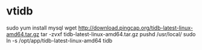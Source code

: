 # vtidb
sudo yum install mysql
wget http://download.pingcap.org/tidb-latest-linux-amd64.tar.gz
tar -zvxf tidb-latest-linux-amd64.tar.gz
pushd /usr/local/
sudo ln -s /opt/app/tidb-latest-linux-amd64 tidb
